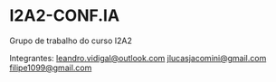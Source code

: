 # I2A2-CONF.IA
Grupo de trabalho do curso I2A2

Integrantes:
leandro.vidigal@outlook.com
jlucasjacomini@gmail.com
filipe1099@gmail.com
